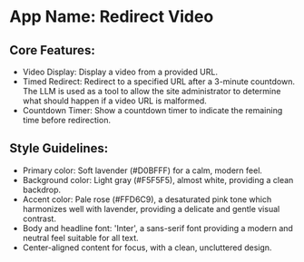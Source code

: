 # **App Name**: Redirect Video

## Core Features:

- Video Display: Display a video from a provided URL.
- Timed Redirect: Redirect to a specified URL after a 3-minute countdown. The LLM is used as a tool to allow the site administrator to determine what should happen if a video URL is malformed.
- Countdown Timer: Show a countdown timer to indicate the remaining time before redirection.

## Style Guidelines:

- Primary color: Soft lavender (#D0BFFF) for a calm, modern feel.
- Background color: Light gray (#F5F5F5), almost white, providing a clean backdrop.
- Accent color: Pale rose (#FFD6C9), a desaturated pink tone which harmonizes well with lavender, providing a delicate and gentle visual contrast.
- Body and headline font: 'Inter', a sans-serif font providing a modern and neutral feel suitable for all text.
- Center-aligned content for focus, with a clean, uncluttered design.